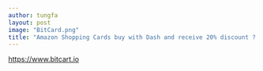 ```yaml
---
author: tungfa
layout: post
image: "BitCard.png"
title: "Amazon Shopping Cards buy with Dash and receive 20% discount ?!"
---
```

<https://www.bitcart.io>
